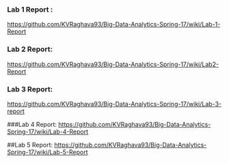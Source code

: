 ### Lab 1 Report : 
https://github.com/KVRaghava93/Big-Data-Analytics-Spring-17/wiki/Lab-1-Report


### Lab 2 Report:
https://github.com/KVRaghava93/Big-Data-Analytics-Spring-17/wiki/Lab2-Report


### Lab 3 Report:
https://github.com/KVRaghava93/Big-Data-Analytics-Spring-17/wiki/Lab-3-report

###Lab 4 Report:
https://github.com/KVRaghava93/Big-Data-Analytics-Spring-17/wiki/Lab-4-Report

##Lab 5 Report:
https://github.com/KVRaghava93/Big-Data-Analytics-Spring-17/wiki/Lab-5-Report
